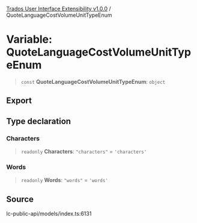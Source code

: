 [Trados User Interface Extensibility v1.0.0](../wiki/globals) / QuoteLanguageCostVolumeUnitTypeEnum

# Variable: QuoteLanguageCostVolumeUnitTypeEnum

> `const` **QuoteLanguageCostVolumeUnitTypeEnum**: `object`

## Export

## Type declaration

### Characters

> `readonly` **Characters**: `"characters"` = `'characters'`

### Words

> `readonly` **Words**: `"words"` = `'words'`

## Source

lc-public-api/models/index.ts:6131
